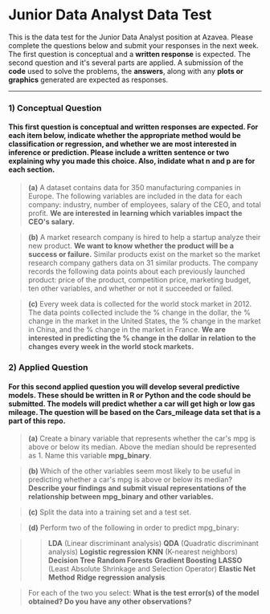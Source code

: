 # Junior Data Analyst Data Test
This is the data test for the Junior Data Analyst position at Azavea. Please complete the questions below and submit your responses in the next week. The first question is conceptual and a **written response** is expected. The second question and it's several parts are applied. A submission of the **code** used to solve the problems, the **answers**, along with any **plots or graphics** generated are expected as responses. 

***

### 1) Conceptual Question

#### This first question is conceptual and written responses are expected. For each item below, indicate whether the appropriate method would be classification or regression, and whether we are most interested in inference or prediction. Please include a written sentence or two explaining why you made this choice. Also, indidate what n and p are for each section.

> **(a)** A dataset contains data for 350 manufacturing companies in Europe. The following variables are included in the data for each company: industry, number of employees, salary of the CEO, and total profit. **We are interested in learning which variables impact the CEO's salary.** 

> **(b)** A market research company is hired to help a startup analyze their new product. **We want to know whether the product will be a success or failure.** Similar products exist on the market so the market research company gathers data on 31 similar products. The company records the following data points about each previously launched product: price of the product, competition price, marketing budget, ten other variables, and whether or not it succeeded or failed. 

> **(c)** Every week data is collected for the world stock market in 2012. The data points collected include the % change in the dollar, the % change in the market in the United States, the % change in the market in China, and the % change in the market in France. **We are interested in predicting the % change in the dollar in relation to the changes every week in the world stock markets.** 


### 2) Applied Question

#### For this second applied question you will develop several predictive models. These should be written in R or Python and the code should be submitted. The models will predict whether a car will get high or low gas mileage. The question will be based on the Cars_mileage data set that is a part of this repo.

> **(a)** Create a binary variable that represents whether the car's mpg is above or below its median. Above the median should be represented as 1. Name this variable **mpg_binary**. 

> **(b)** Which of the other variables seem most likely to be useful in predicting whether a car's mpg is above or below its median? **Describe your findings and submit visual representations of the relationship between mpg_binary and other variables.**

> **(c)** Split the data into a training set and a test set.

> **(d)** Perform two of the following in order to predict mpg_binary:

>> **LDA** (Linear discriminant analysis)
>> **QDA** (Quadratic discriminant analysis)
>> **Logistic regression**
>> **KNN** (K-nearest neighbors)
>> **Decision Tree**
>> **Random Forests**
>> **Gradient Boosting**
>> **LASSO** (Least Absolute Shrinkage and Selection Operator)
>> **Elastic Net Method**
>> **Ridge regression analysis**

> For each of the two you select: **What is the test error(s) of the model obtained? Do you have any other observations?**
